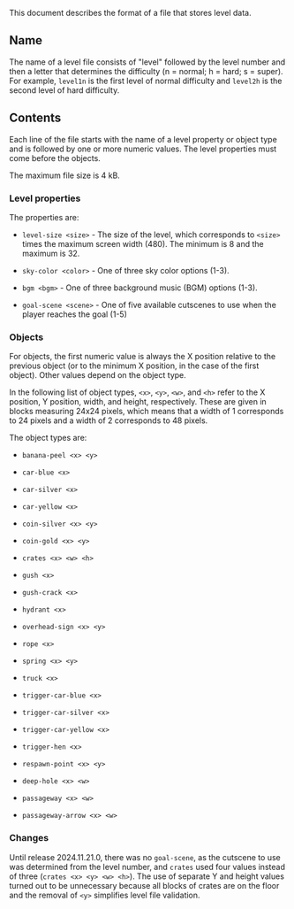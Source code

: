 This document describes the format of a file that stores level data.


## Name

The name of a level file consists of "level" followed by the level number and
then a letter that determines the difficulty (n = normal; h = hard; s = super).
For example, ``level1n`` is the first level of normal difficulty and ``level2h``
is the second level of hard difficulty.


## Contents

Each line of the file starts with the name of a level property or object type
and is followed by one or more numeric values. The level properties must come
before the objects.

The maximum file size is 4 kB.


### Level properties

The properties are:

* `level-size <size>` - The size of the level, which corresponds to ``<size>``
  times the maximum screen width (480). The minimum is 8 and the maximum is 32.

* `sky-color <color>` - One of three sky color options (1-3).

* `bgm <bgm>` - One of three background music (BGM) options (1-3).

* `goal-scene <scene>` - One of five available cutscenes to use when the player
  reaches the goal (1-5)


### Objects

For objects, the first numeric value is always the X position relative to the
previous object (or to the minimum X position, in the case of the first object).
Other values depend on the object type.

In the following list of object types, `<x>`, `<y>`, `<w>`, and `<h>` refer to
the X position, Y position, width, and height, respectively. These are given in
blocks measuring 24x24 pixels, which means that a width of 1 corresponds to 24
pixels and a width of 2 corresponds to 48 pixels.

The object types are:

* `banana-peel <x> <y>`

* `car-blue <x>`

* `car-silver <x>`

* `car-yellow <x>`

* `coin-silver <x> <y>`

* `coin-gold <x> <y>`

* `crates <x> <w> <h>`

* `gush <x>`

* `gush-crack <x>`

* `hydrant <x>`

* `overhead-sign <x> <y>`

* `rope <x>`

* `spring <x> <y>`

* `truck <x>`

* `trigger-car-blue <x>`

* `trigger-car-silver <x>`

* `trigger-car-yellow <x>`

* `trigger-hen <x>`

* `respawn-point <x> <y>`

* `deep-hole <x> <w>`

* `passageway <x> <w>`

* `passageway-arrow <x> <w>`


### Changes

Until release 2024.11.21.0, there was no `goal-scene`, as the cutscene to use
was determined from the level number, and `crates` used four values instead of
three (`crates <x> <y> <w> <h>`). The use of separate Y and height values turned
out to be unnecessary because all blocks of crates are on the floor and the
removal of `<y>` simplifies level file validation.

